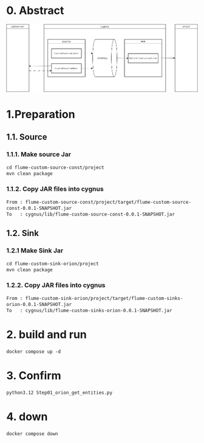 # 0. Abstract
![image](https://github.com/crayoncrayon2003/sample_FIWARE/blob/main/sample5_OrionAndCygnus/sample3_RESTCygnusOrion/figure.png)

# 1.Preparation

## 1.1. Source

### 1.1.1. Make source Jar
```
cd flume-custom-source-const/project
mvn clean package
```

### 1.1.2. Copy JAR files into cygnus
```
From : flume-custom-source-const/project/target/flume-custom-source-const-0.0.1-SNAPSHOT.jar
To   : cygnus/lib/flume-custom-source-const-0.0.1-SNAPSHOT.jar
```

## 1.2. Sink

### 1.2.1 Make Sink Jar
```
cd flume-custom-sink-orion/project
mvn clean package
```

### 1.2.2. Copy JAR files into cygnus
```
From : flume-custom-sink-orion/project/target/flume-custom-sinks-orion-0.0.1-SNAPSHOT.jar
To   : cygnus/lib/flume-custom-sinks-orion-0.0.1-SNAPSHOT.jar
```

# 2. build and run
```
docker compose up -d
```

# 3. Confirm
```
python3.12 Step01_orion_get_entities.py
```

# 4. down
```
docker compose down
```
